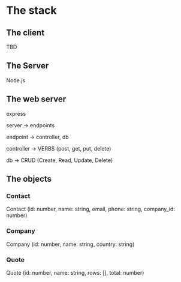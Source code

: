 # The stack
## The client
TBD

## The Server
Node.js

## The web server
express

server -> endpoints

endpoint -> controller, db

controller -> VERBS (post, get, put, delete)

db -> CRUD (Create, Read, Update, Delete)


## The objects
### Contact
Contact (id: number, name: string, email, phone: string, company_id: number)

### Company
Company (id: number, name: string, country: string)

### Quote
Quote (id: number, name: string, rows: [], total: number)